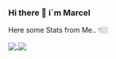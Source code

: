 ### Hi there 👋 i´m Marcel

Here some Stats from Me.. 👇🏼

<a href="https://github.com/JostesMarcel/github-readme-stats">
  <img align="center" src="https://github-readme-stats.vercel.app/api?username=JostesMarcel&show_icons=true&theme=chartreuse-dark" />
</a>
<a href="github.com/JostesMarcel/github-readme-stats">
  <img align="center" src="https://github-readme-stats.vercel.app/api/top-langs/?username=JostesMarcel&layout=compact" />
</a>


<!--
**JostesMarcel/JostesMarcel** is a ✨ _special_ ✨ repository because its `README.md` (this file) appears on your GitHub profile.

Here are some ideas to get you started:

- 🔭 I’m currently working on ...
- 🌱 I’m currently learning ...
- 👯 I’m looking to collaborate on ...
- 🤔 I’m looking for help with ...
- 💬 Ask me about ...
- 📫 How to reach me: ...
- 😄 Pronouns: ...
- ⚡ Fun fact: ...

![Marcel's GitHub stats](https://github-readme-stats.vercel.app/api?username=JostesMarcel&show_icons=true&theme=cobalt)
[![Top Langs](https://github-readme-stats.vercel.app/api/top-langs/?username=JostesMarcel&layout=compact)](https://github.com/JostesMarcel/github-readme-stats)
-->
